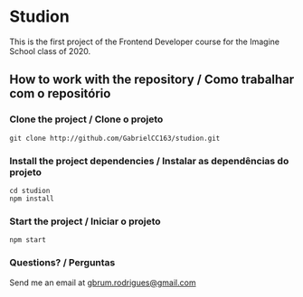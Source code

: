 # Studion

This is the first project of the Frontend Developer course for the Imagine School class of 2020.

## How to work with the repository / Como trabalhar com o repositório

### Clone the project / Clone o projeto

```
git clone http://github.com/GabrielCC163/studion.git
```

### Install the project dependencies / Instalar as dependências do projeto

```
cd studion
npm install
```

### Start the project / Iniciar o projeto

```
npm start
```

### Questions? / Perguntas

Send me an email at [gbrum.rodrigues@gmail.com](mailto:gbrum.rodrigues@gmail.com)
